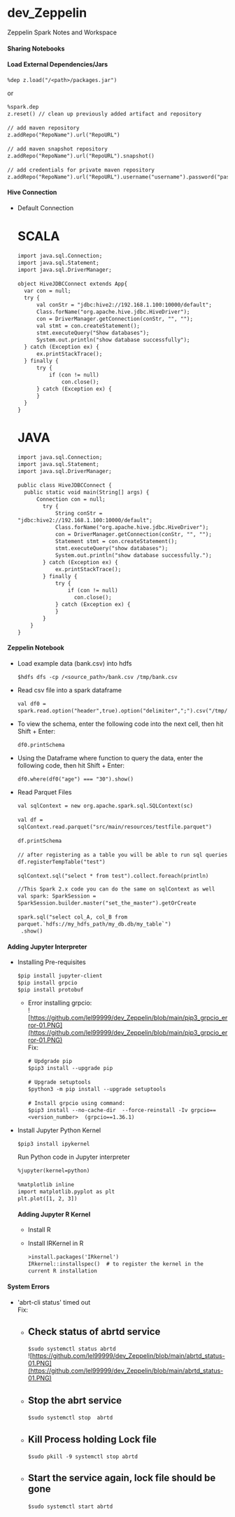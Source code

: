 # dev_Zeppelin
Zeppelin Spark Notes and Workspace

#### Sharing Notebooks


#### Load External Dependencies/Jars
```
%dep z.load("/<path>/packages.jar")
```

or

```
%spark.dep
z.reset() // clean up previously added artifact and repository

// add maven repository
z.addRepo("RepoName").url("RepoURL")

// add maven snapshot repository
z.addRepo("RepoName").url("RepoURL").snapshot()

// add credentials for private maven repository
z.addRepo("RepoName").url("RepoURL").username("username").password("password")
```

#### Hive Connection
- Default Connection 
  # SCALA <br/>
  ```
  import java.sql.Connection;
  import java.sql.Statement;
  import java.sql.DriverManager;

  object HiveJDBCConnect extends App{
  	var con = null;
	try {
		val conStr = "jdbc:hive2://192.168.1.100:10000/default";
		Class.forName("org.apache.hive.jdbc.HiveDriver");
		con = DriverManager.getConnection(conStr, "", "");
		val stmt = con.createStatement();
		stmt.executeQuery("Show databases");
		System.out.println("show database successfully");
	} catch (Exception ex) {
		ex.printStackTrace();
	} finally {
		try {
			if (con != null)
				con.close();
		} catch (Exception ex) {
		}
	}
  }

  ```
  
  # JAVA <br/>
  ```
  import java.sql.Connection;
  import java.sql.Statement;
  import java.sql.DriverManager;

  public class HiveJDBCConnect {
	public static void main(String[] args) {
		Connection con = null;
		  try {
			  String conStr = "jdbc:hive2://192.168.1.100:10000/default";
			  Class.forName("org.apache.hive.jdbc.HiveDriver");
			  con = DriverManager.getConnection(conStr, "", "");
			  Statement stmt = con.createStatement();
			  stmt.executeQuery("show databases");
			  System.out.println("show database successfully.");
		  } catch (Exception ex) {
			  ex.printStackTrace();
		  } finally {
			  try {
				  if (con != null)
				  	con.close();
			  } catch (Exception ex) {
			  }
		  }
	  }
  }

  ```

#### Zeppelin Notebook
- Load example data (bank.csv) into hdfs
  ```
  $hdfs dfs -cp /<source_path>/bank.csv /tmp/bank.csv
  ```
- Read csv file into a spark dataframe
  ```
  val df0 = spark.read.option("header",true).option("delimiter",";").csv("/tmp/bank.csv")
  ```
  
- To view the schema, enter the following code into the next cell, then hit Shift + Enter:
  ```
  df0.printSchema
  ```
  
- Using the Dataframe where function to query the data, enter the following code, then hit Shift + Enter:
  ```
  df0.where(df0("age") === "30").show()
  ```

- Read Parquet Files
  ```
  val sqlContext = new org.apache.spark.sql.SQLContext(sc)

  val df = sqlContext.read.parquet("src/main/resources/testfile.parquet")

  df.printSchema

  // after registering as a table you will be able to run sql queries
  df.registerTempTable("test")

  sqlContext.sql("select * from test").collect.foreach(println)
  ```

  ```
  //This Spark 2.x code you can do the same on sqlContext as well
  val spark: SparkSession = SparkSession.builder.master("set_the_master").getOrCreate

  spark.sql("select col_A, col_B from parquet.`hdfs://my_hdfs_path/my_db.db/my_table`")
   .show()
  ```

#### Adding Jupyter Interpreter
- Installing Pre-requisites
  ```
  $pip install jupyter-client
  $pip install grpcio
  $pip install protobuf
  ```
  - Error installing grpcio: <br/>
    ![https://github.com/lel99999/dev_Zeppelin/blob/main/pip3_grpcio_error-01.PNG](https://github.com/lel99999/dev_Zeppelin/blob/main/pip3_grpcio_error-01.PNG) <br/>
    Fix: <br/>
    ```
    # Updgrade pip
    $pip3 install --upgrade pip
    
    # Upgrade setuptools
    $python3 -m pip install --upgrade setuptools
    
    # Install grpcio using command:
    $pip3 install --no-cache-dir  --force-reinstall -Iv grpcio==<version_number>  (grpcio==1.36.1)
    ```
  
  
- Install Jupyter Python Kernel
  ```
  $pip3 install ipykernel
  ```
  
  Run Python code in Jupyter interpreter <br/>
  ```
  %jupyter(kernel=python)

  %matplotlib inline
  import matplotlib.pyplot as plt
  plt.plot([1, 2, 3])  
  ```
  
  #### Adding Jupyter R Kernel
  - Install R
  
  - Install IRKernel in R
    ```
    >install.packages('IRkernel')
    IRkernel::installspec()  # to register the kernel in the current R installation
    ```
#### System Errors
- 'abrt-cli status' timed out <br/>
   Fix: <br/>
   - ## Check status of abrtd service
     `$sudo systemctl status abrtd` <br/>
     ![https://github.com/lel99999/dev_Zeppelin/blob/main/abrtd_status-01.PNG](https://github.com/lel99999/dev_Zeppelin/blob/main/abrtd_status-01.PNG) <br/>
     
   - ## Stop the abrt service
     `$sudo systemctl stop  abrtd` <br/>
   - ## Kill Process holding Lock file <br/>
     `$sudo pkill -9 systemctl stop abrtd` <br/>
   - ## Start the service again, lock file should be gone
     `$sudo systemctl start abrtd` <br/> 
   
   
